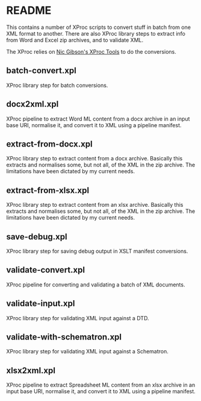 # README

This contains a number of XProc scripts to convert stuff in batch from one XML format to another. There are also XProc library steps to extract info from Word and Excel zip archives, and to validate XML.

The XProc relies on [Nic Gibson's XProc Tools](https://github.com/Corbas/xproc-tools) to do the conversions.


## batch-convert.xpl

XProc library step for batch conversions.


## docx2xml.xpl

XProc pipeline to extract Word ML content from a docx archive in an input base URI, normalise it, and convert it to XML using a pipeline manifest.


## extract-from-docx.xpl

XProc library step to extract content from a docx archive. Basically this extracts and normalises some, but not all, of the XML in the zip archive. The limitations have been dictated by my current needs.


## extract-from-xlsx.xpl

XProc library step to extract content from an xlsx archive. Basically this extracts and normalises some, but not all, of the XML in the zip archive. The limitations have been dictated by my current needs.


## save-debug.xpl

XProc library step for saving debug output in XSLT manifest conversions.


## validate-convert.xpl

XProc pipeline for converting and validating a batch of XML documents.


## validate-input.xpl

XProc library step for validating XML input against a DTD.


## validate-with-schematron.xpl

XProc library step for validating XML input against a Schematron.


## xlsx2xml.xpl

XProc pipeline to extract Spreadsheet ML content from an xlsx archive in an input base URI, normalise it, and convert it to XML using a pipeline manifest.




